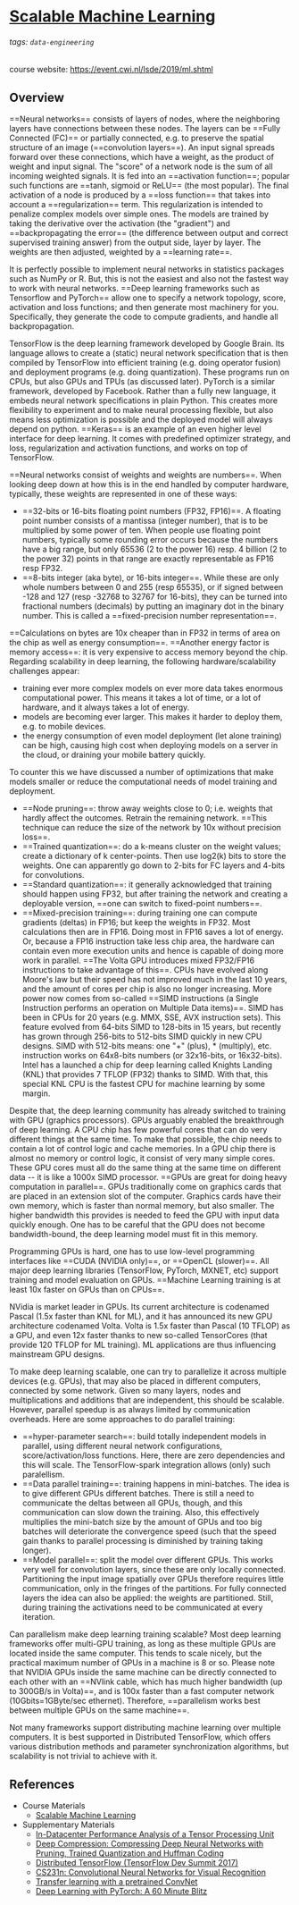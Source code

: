 # [Scalable Machine Learning](https://hackmd.io/@distributed-systems-engineering/scalable-ml)

###### tags: `data-engineering`

course website: https://event.cwi.nl/lsde/2019/ml.shtml

## Overview

==Neural networks== consists of layers of nodes, where the neighboring layers have connections between these nodes. The layers can be ==Fully Connected (FC)== or partially connected, e.g. to preserve the spatial structure of an image (==convolution layers==). An input signal spreads forward over these connections, which have a weight, as the product of weight and input signal. The "score" of a network node is the sum of all incoming weighted signals. It is fed into an ==activation function==; popular such functions are ==tanh, sigmoid or ReLU== (the most popular). The final activation of a node is produced by a ==loss function== that takes into account a ==regularization== term. This regularization is intended to penalize complex models over simple ones. The models are trained by taking the derivative over the activation (the "gradient") and ==backpropagating the error== (the difference between output and correct supervised training answer) from the output side, layer by layer. The weights are then adjusted, weighted by a ==learning rate==.

It is perfectly possible to implement neural networks in statistics packages such as NumPy or R. But, this is not the easiest and also not the fastest way to work with neural networks. ==Deep learning frameworks such as Tensorflow and PyTorch== allow one to specify a network topology, score, activation and loss functions; and then generate most machinery for you. Specifically, they generate the code to compute gradients, and handle all backpropagation.

TensorFlow is the deep learning framework developed by Google Brain. Its language allows to create a (static) neural network specification that is then compiled by TensorFlow into efficient training (e.g. doing operator fusion) and deployment programs (e.g. doing quantization). These programs run on CPUs, but also GPUs and TPUs (as discussed later). PyTorch is a similar framework, developed by Facebook. Rather than a fully new language, it embeds neural network specifications in plain Python. This creates more flexibility to experiment and to make neural processing flexible, but also means less optimization is possible and the deployed model will always depend on python. ==Keras== is an example of an even higher level interface for deep learning. It comes with predefined optimizer strategy, and loss, regularization and activation functions, and works on top of TensorFlow.

==Neural networks consist of weights and weights are numbers==. When looking deep down at how this is in the end handled by computer hardware, typically, these weights are represented in one of these ways:

- ==32-bits or 16-bits floating point numbers (FP32, FP16)==. A floating point number consists of a mantissa (integer number), that is to be multiplied by some power of ten. When people use floating point numbers, typically some rounding error occurs because the numbers have a big range, but only 65536 (2 to the power 16) resp. 4 billion (2 to the power 32) points in that range are exactly representable as FP16 resp FP32.
- ==8-bits integer (aka byte), or 16-bits integer==. While these are only whole numbers between 0 and 255 (resp 65535), or if signed between -128 and 127 (resp -32768 to 32767 for 16-bits), they can be turned into fractional numbers (decimals) by putting an imaginary dot in the binary number. This is called a ==fixed-precision number representation==.

==Calculations on bytes are 10x cheaper than in FP32 in terms of area on the chip as well as energy consumption==. ==Another energy factor is memory access==: it is very expensive to access memory beyond the chip.
Regarding scalability in deep learning, the following hardware/scalability challenges appear:

- training ever more complex models on ever more data takes enormous computational power. This means it takes a lot of time, or a lot of hardware, and it always takes a lot of energy.
- models are becoming ever larger. This makes it harder to deploy them, e.g. to mobile devices.
- the energy consumption of even model deployment (let alone training) can be high, causing high cost when deploying models on a server in the cloud, or draining your mobile battery quickly.

To counter this we have discussed a number of optimizations that make models smaller or reduce the computational needs of model training and deployment.

- ==Node pruning==: throw away weights close to 0; i.e. weights that hardly affect the outcomes. Retrain the remaining network. ==This technique can reduce the size of the network by 10x without precision loss==.
- ==Trained quantization==: do a k-means cluster on the weight values; create a dictionary of k center-points. Then use log2(k) bits to store the weights. One can apparently go down to 2-bits for FC layers and 4-bits for convolutions.
- ==Standard quantization==: it generally acknowledged that training should happen using FP32, but after training the network and creating a deployable version, ==one can switch to fixed-point numbers==.
- ==Mixed-precision training==: during training one can compute gradients (deltas) in FP16; but keep the weights in FP32. Most calculations then are in FP16. Doing most in FP16 saves a lot of energy. Or, because a FP16 instruction take less chip area, the hardware can contain even more execution units and hence is capable of doing more work in parallel. ==The Volta GPU introduces mixed FP32/FP16 instructions to take advantage of this==. CPUs have evolved along Moore's law but their speed has not improved much in the last 10 years, and the amount of cores per chip is also no longer increasing. More power now comes from so-called ==SIMD instructions (a Single Instruction performs an operation on Multiple Data items)==. SIMD has been in CPUs for 20 years (e.g. MMX, SSE, AVX instruction sets). This feature evolved from 64-bits SIMD to 128-bits in 15 years, but recently has grown through 256-bits to 512-bits SIMD quickly in new CPU designs. SIMD with 512-bits means: one "+" (plus), * (multiply), etc. instruction works on 64x8-bits numbers (or 32x16-bits, or 16x32-bits). Intel has a launched a chip for deep learning called Knights Landing (KNL) that provides 7 TFLOP (FP32) thanks to SIMD. With that, this special KNL CPU is the fastest CPU for machine learning by some margin.

Despite that, the deep learning community has already switched to training with GPU (graphics processors). GPUs arguably enabled the breakthrough of deep learning. A CPU chip has few powerful cores that can do very different things at the same time. To make that possible, the chip needs to contain a lot of control logic and cache memories. In a GPU chip there is almost no memory or control logic, it consist of very many simple cores. These GPU cores must all do the same thing at the same time on different data -- it is like a 1000x SIMD processor. ==GPUs are great for doing heavy computation in parallel==. GPUs traditionally come on graphics cards that are placed in an extension slot of the computer. Graphics cards have their own memory, which is faster than normal memory, but also smaller. The higher bandwidth this provides is needed to feed the GPU with input data quickly enough. One has to be careful that the GPU does not become bandwidth-bound, the deep learning model must fit in this memory.

Programming GPUs is hard, one has to use low-level programming interfaces like ==CUDA (NVIDIA only)==, or ==OpenCL (slower)==. All major deep learning libraries (TensorFlow, PyTorch, MXNET, etc) support training and model evaluation on GPUs. ==Machine Learning training is at least 10x faster on GPUs than on CPUs==.

NVidia is market leader in GPUs. Its current architecture is codenamed Pascal (1.5x faster than KNL for ML), and it has announced its new GPU architecture codenamed Volta. Volta is 1.5x faster than Pascal (10 TFLOP) as a GPU, and even 12x faster thanks to new so-called TensorCores (that provide 120 TFLOP for ML training). ML applications are thus influencing mainstream GPU designs.

To make deep learning scalable, one can try to parallelize it across multiple devices (e.g. GPUs), that may also be placed in different computers, connected by some network. Given so many layers, nodes and multiplications and additions that are independent, this should be scalable. However, parallel speedup is as always limited by communication overheads. Here are some approaches to do parallel training:

- ==hyper-parameter search==: build totally independent models in parallel, using different neural network configurations, score/activation/loss functions. Here, there are zero dependencies and this will scale. The TensorFlow-spark integration allows (only) such paralellism.
- ==Data parallel training==: training happens in mini-batches. The idea is to give different GPUs different batches. There is still a need to communicate the deltas between all GPUs, though, and this communication can slow down the training. Also, this effectively multiplies the mini-batch size by the amount of GPUs and too big batches will deteriorate the convergence speed (such that the speed gain thanks to parallel processing is diminished by training taking longer).
- ==Model parallel==: split the model over different GPUs. This works very well for convolution layers, since these are only locally connected. Partitioning the input image spatially over GPUs therefore requires little communication, only in the fringes of the partitions. For fully connected layers the idea can also be applied: the weights are partitioned. Still, during training the activations need to be communicated at every iteration.

Can parallelism make deep learning training scalable? Most deep learning frameworks offer multi-GPU training, as long as these multiple GPUs are located inside the same computer. This tends to scale nicely, but the practical maximum number of GPUs in a machine is 8 or so. Please note that NVIDIA GPUs inside the same machine can be directly connected to each other with an ==NVlink cable, which has much higher bandwidth (up to 300GB/s in Volta)==, and is 100x faster than a fast computer network (10Gbits=1GByte/sec ethernet). Therefore, ==parallelism works best between multiple GPUs on the same machine==.

Not many frameworks support distributing machine learning over multiple computers. It is best supported in Distributed TensorFlow, which offers various distribution methods and parameter synchronization algorithms, but scalability is not trivial to achieve with it.

## References

- Course Materials
    - [Scalable Machine Learning](https://github.com/cyyeh/large-scale-data-engineering/blob/master/machine-learning/05-Scalable%20Machine%20Learning.pdf)
- Supplementary Materials
    - [In-Datacenter Performance Analysis of a Tensor Processing Unit](https://github.com/cyyeh/large-scale-data-engineering/blob/master/machine-learning/tpu.pdf)
    - [Deep Compression: Compressing Deep Neural Networks with Pruning, Trained Quantization and Huffman Coding](https://github.com/cyyeh/large-scale-data-engineering/blob/master/machine-learning/deepcompression.pdf)
    - [Distributed TensorFlow (TensorFlow Dev Summit 2017)](https://www.youtube.com/watch?v=la_M6bCV91M)
    - [CS231n: Convolutional Neural Networks for Visual Recognition](http://cs231n.stanford.edu/)
    - [Transfer learning with a pretrained ConvNet](https://www.tensorflow.org/tutorials/images/transfer_learning)
    - [Deep Learning with PyTorch: A 60 Minute Blitz](https://pytorch.org/tutorials/beginner/deep_learning_60min_blitz.html)
